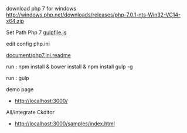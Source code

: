 download php 7 for windows
http://windows.php.net/downloads/releases/php-7.0.1-nts-Win32-VC14-x64.zip


Set Path Php 7 
[gulpfile.js](gulpfile.js)


edit config  php.ini
	
[document/php7.ini.readme](document/php7.ini.readme)


run : npm install & bower install & npm install gulp -g 


run : gulp


demo page
* <a href="http://localhost:3000">http://localhost:3000/</a> 

All/integrate Ckditor

* <a href="http://localhost:3000/samples/index.html">http://localhost:3000/samples/index.html</a> 